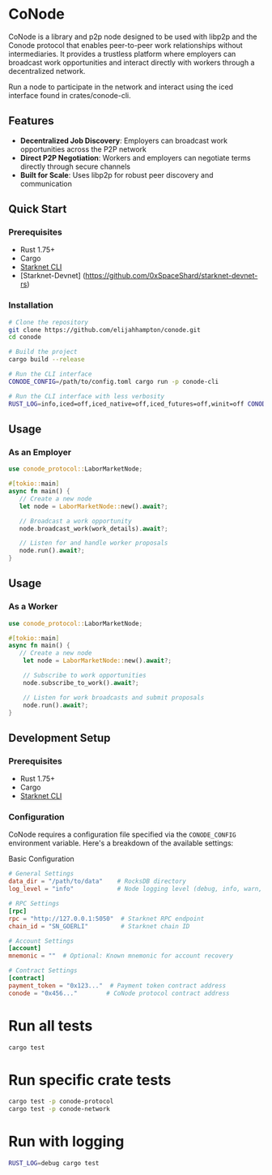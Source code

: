 # CoNode

CoNode is a library and p2p node designed to be used with libp2p and the Conode protocol that enables peer-to-peer work relationships without intermediaries. It provides a trustless platform where employers can broadcast work opportunities and interact directly with workers through a decentralized network.

Run a node to participate in the network and interact using the iced interface found in crates/conode-cli.

## Features

- **Decentralized Job Discovery**: Employers can broadcast work opportunities across the P2P network
- **Direct P2P Negotiation**: Workers and employers can negotiate terms directly through secure channels
- **Built for Scale**: Uses libp2p for robust peer discovery and communication

## Quick Start

### Prerequisites

- Rust 1.75+
- Cargo
- [Starknet CLI](https://docs.starknet.io/documentation/getting_started/)
- [Starknet-Devnet] (https://github.com/0xSpaceShard/starknet-devnet-rs)

### Installation

```bash
# Clone the repository
git clone https://github.com/elijahhampton/conode.git
cd conode

# Build the project
cargo build --release

# Run the CLI interface
CONODE_CONFIG=/path/to/config.toml cargo run -p conode-cli

# Run the CLI interface with less verbosity
RUST_LOG=info,iced=off,iced_native=off,iced_futures=off,winit=off CONODE_CONFIG=/path/to/config.toml cargo run -p conode-cli

```

## Usage

### As an Employer

```rust
use conode_protocol::LaborMarketNode;

#[tokio::main]
async fn main() {
   // Create a new node
   let node = LaborMarketNode::new().await?;

   // Broadcast a work opportunity
   node.broadcast_work(work_details).await?;

   // Listen for and handle worker proposals
   node.run().await?;
}
```

## Usage

### As a Worker

```rust
use conode_protocol::LaborMarketNode;

#[tokio::main]
async fn main() {
   // Create a new node
    let node = LaborMarketNode::new().await?;

    // Subscribe to work opportunities
    node.subscribe_to_work().await?;

    // Listen for work broadcasts and submit proposals
    node.run().await?;
}
```

## Development Setup

### Prerequisites

- Rust 1.75+
- Cargo
- [Starknet CLI](https://docs.starknet.io/documentation/getting_started/)

### Configuration

CoNode requires a configuration file specified via the `CONODE_CONFIG` environment variable. Here's a breakdown of the available settings:

Basic Configuration

```toml
# General Settings
data_dir = "/path/to/data"    # RocksDB directory
log_level = "info"            # Node logging level (debug, info, warn, error)

# RPC Settings
[rpc]
rpc = "http://127.0.0.1:5050"  # Starknet RPC endpoint
chain_id = "SN_GOERLI"         # Starknet chain ID

# Account Settings
[account]
mnemonic = ""  # Optional: Known mnemonic for account recovery

# Contract Settings
[contract]
payment_token = "0x123..."  # Payment token contract address
conode = "0x456..."        # CoNode protocol contract address
```

# Run all tests

```bash
cargo test
```

# Run specific crate tests

```bash
cargo test -p conode-protocol
cargo test -p conode-network
```

# Run with logging

```bash
RUST_LOG=debug cargo test
```
